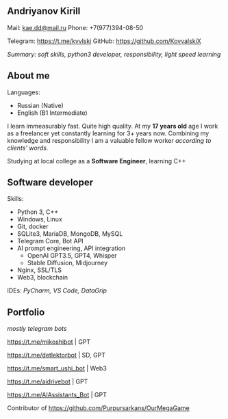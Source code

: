 
## Andriyanov Kirill

Mail: kae.dd@mail.ru
Phone: +7(977)394-08-50

Telegram: https://t.me/kvvlski
GitHub: https://github.com/KovvalskiX

_Summary: soft skills, python3 developer, responsibility, light speed learning_

## About me

Languages: 
- Russian (Native)
- English (B1 Intermediate)

I learn immeasurably fast. Quite high quality.
At my **17 years old** age I work as a freelancer yet constantly learning for 3+ years now. Combining my knowledge and responsibility I am a valuable fellow worker _according to clients' words._

Studying at local college as a **Software Engineer**, learning C++

## Software developer

Skills: 
- Python 3, C++
- Windows, Linux
- Git, docker
- SQLite3, MariaDB, MongoDB, MySQL
- Telegram Core, Bot API
- AI prompt engineering, API integration
	- OpenAI GPT3.5, GPT4, Whisper
	- Stable Diffusion, Midjourney
- Nginx, SSL/TLS
- Web3, blockchain

IDEs: _PyCharm, VS Code, DataGrip_

## Portfolio
_mostly telegram bots_

https://t.me/mikoshibot | GPT

https://t.me/detlektorbot | SD, GPT

https://t.me/smart_ushi_bot | Web3

https://t.me/aidrivebot  | GPT

https://t.me/AIAssistants_Bot | GPT

Contributor of https://github.com/Purpursarkans/OurMegaGame
